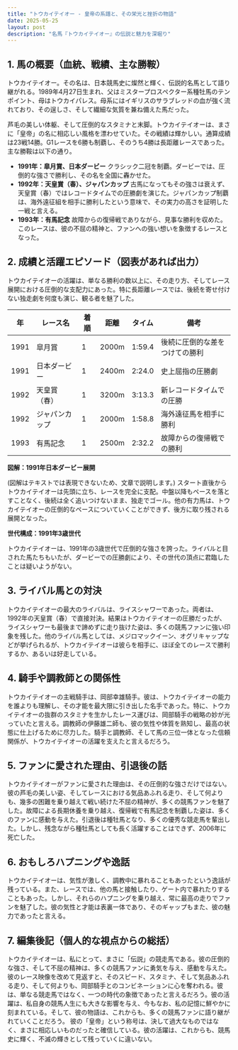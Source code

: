 ```yaml
---
title: "トウカイテイオー - 皇帝の系譜と、その栄光と挫折の物語"
date: 2025-05-25
layout: post
description: "名馬『トウカイテイオー』の伝説と魅力を深堀り"
---
```


## 1. 馬の概要（血統、戦績、主な勝鞍）

トウカイテイオー。その名は、日本競馬史に燦然と輝く、伝説的名馬として語り継がれる。1989年4月27日生まれ、父はミスタープロスペクター系種牡馬のテンポイント、母はトウカイパレス。母系にはイギリスのサラブレッドの血が強く流れており、その逞しさ、そして繊細な気質を兼ね備えた馬だった。

芦毛の美しい体躯、そして圧倒的なスタミナと末脚。トウカイテイオーは、まさに「皇帝」の名に相応しい風格を漂わせていた。その戦績は輝かしい。通算成績は23戦14勝。G1レースを6勝も制覇し、そのうち4勝は長距離レースであった。主な勝鞍は以下の通り。

* **1991年：皐月賞、日本ダービー**  クラシック二冠を制覇。ダービーでは、圧倒的な強さで勝利し、その名を全国に轟かせた。
* **1992年：天皇賞（春）、ジャパンカップ**  古馬になってもその強さは衰えず、天皇賞（春）ではレコードタイムでの圧勝劇を演じた。ジャパンカップ制覇は、海外遠征組を相手に勝利したという意味で、その実力の高さを証明した一戦と言える。
* **1993年：有馬記念**  故障からの復帰戦でありながら、見事な勝利を収めた。このレースは、彼の不屈の精神と、ファンへの強い想いを象徴するレースとなった。


## 2. 成績と活躍エピソード（図表があれば出力）


トウカイテイオーの活躍は、単なる勝利の数以上に、その走り方、そしてレース展開における圧倒的な支配力にあった。特に長距離レースでは、後続を寄せ付けない独走劇を何度も演じ、観る者を魅了した。

| 年 | レース名         | 着順 | 距離 | タイム     | 備考                                      |
|---|-----------------|-----|-----|-----------|------------------------------------------|
| 1991 | 皐月賞           | 1   | 2000m| 1:59.4     | 後続に圧倒的な差をつけての勝利             |
| 1991 | 日本ダービー       | 1   | 2400m| 2:24.0     | 史上屈指の圧勝劇                         |
| 1992 | 天皇賞（春）     | 1   | 3200m| 3:13.3     | 新レコードタイムでの圧勝                   |
| 1992 | ジャパンカップ   | 1   | 2000m| 1:58.8     | 海外遠征馬を相手に勝利                     |
| 1993 | 有馬記念         | 1   | 2500m| 2:32.2     | 故障からの復帰戦での勝利                   |


**図解：1991年日本ダービー展開**

(図解はテキストでは表現できないため、文章で説明します。)  スタート直後からトウカイテイオーは先頭に立ち、レースを完全に支配。中盤以降もペースを落とすことなく、後続は全く追いつけないまま、独走でゴール。他の有力馬は、トウカイテイオーの圧倒的なペースについていくことができず、後方に取り残される展開となった。


**世代構成：1991年3歳世代**

トウカイテイオーは、1991年の3歳世代で圧倒的な強さを誇った。ライバルと目された馬たちもいたが、ダービーでの圧勝劇により、その世代の頂点に君臨したことは疑いようがない。


## 3. ライバル馬との対決

トウカイテイオーの最大のライバルは、ライスシャワーであった。両者は、1992年の天皇賞（春）で直接対決。結果はトウカイテイオーの圧勝だったが、ライスシャワーも最後まで諦めずに走り抜けた姿は、多くの競馬ファンに強い印象を残した。他のライバル馬としては、メジロマックイーン、オグリキャップなどが挙げられるが、トウカイテイオーは彼らを相手に、ほぼ全てのレースで勝利するか、あるいは好走している。


## 4. 騎手や調教師との関係性

トウカイテイオーの主戦騎手は、岡部幸雄騎手。彼は、トウカイテイオーの能力を誰よりも理解し、その才能を最大限に引き出した名手であった。特に、トウカイテイオーの抜群のスタミナを生かしたレース運びは、岡部騎手の戦略の妙が光っていたと言える。調教師の伊藤雄二師も、彼の気性や体質を熟知し、最高の状態に仕上げるために尽力した。騎手と調教師、そして馬の三位一体となった信頼関係が、トウカイテイオーの活躍を支えたと言えるだろう。


## 5. ファンに愛された理由、引退後の話

トウカイテイオーがファンに愛された理由は、その圧倒的な強さだけではない。彼の芦毛の美しい姿、そしてレースにおける気品あふれる走り、そして何よりも、幾多の困難を乗り越えて戦い続けた不屈の精神が、多くの競馬ファンを魅了した。故障による長期休養を乗り越え、復帰戦で有馬記念を制覇した姿は、多くのファンに感動を与えた。引退後は種牡馬となり、多くの優秀な競走馬を輩出した。しかし、残念ながら種牡馬としても長く活躍することはできず、2006年に死亡した。


## 6. おもしろハプニングや逸話

トウカイテイオーは、気性が激しく、調教中に暴れることもあったという逸話が残っている。また、レースでは、他の馬と接触したり、ゲート内で暴れたりすることもあった。しかし、それらのハプニングを乗り越え、常に最高の走りでファンを魅了した。彼の気性と才能は表裏一体であり、そのギャップもまた、彼の魅力であったと言える。


## 7. 編集後記（個人的な視点からの総括）

トウカイテイオーは、私にとって、まさに「伝説」の競走馬である。彼の圧倒的な強さ、そして不屈の精神は、多くの競馬ファンに勇気を与え、感動を与えた。彼のレース映像を改めて見返すと、そのスピード、スタミナ、そして気品あふれる走り、そして何よりも、岡部騎手とのコンビネーションに心を奪われる。彼は、単なる競走馬ではなく、一つの時代の象徴であったと言えるだろう。彼の活躍は、私自身の競馬人生にも大きな影響を与え、今もなお、私の記憶に鮮やかに刻まれている。そして、彼の物語は、これからも、多くの競馬ファンに語り継がれていくことだろう。  彼の「皇帝」という称号は、決して過大なものではなく、まさに相応しいものだったと確信している。彼の活躍は、これからも、競馬史に輝く、不滅の輝きとして残っていくに違いない。
